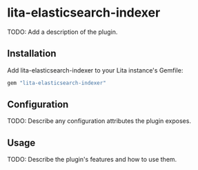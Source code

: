 # lita-elasticsearch-indexer

TODO: Add a description of the plugin.

## Installation

Add lita-elasticsearch-indexer to your Lita instance's Gemfile:

``` ruby
gem "lita-elasticsearch-indexer"
```

## Configuration

TODO: Describe any configuration attributes the plugin exposes.

## Usage

TODO: Describe the plugin's features and how to use them.
